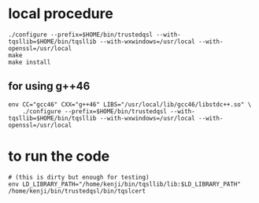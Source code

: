 # local procedure

    ./configure --prefix=$HOME/bin/trustedqsl --with-tqsllib=$HOME/bin/tqsllib --with-wxwindows=/usr/local --with-openssl=/usr/local
    make
    make install

## for using g++46

    env CC="gcc46" CXX="g++46" LIBS="/usr/local/lib/gcc46/libstdc++.so" \
        ./configure --prefix=$HOME/bin/trustedqsl --with-tqsllib=$HOME/bin/tqsllib --with-wxwindows=/usr/local --with-openssl=/usr/local

# to run the code

    # (this is dirty but enough for testing)
    env LD_LIBRARY_PATH="/home/kenji/bin/tqsllib/lib:$LD_LIBRARY_PATH" /home/kenji/bin/trustedqsl/bin/tqslcert
